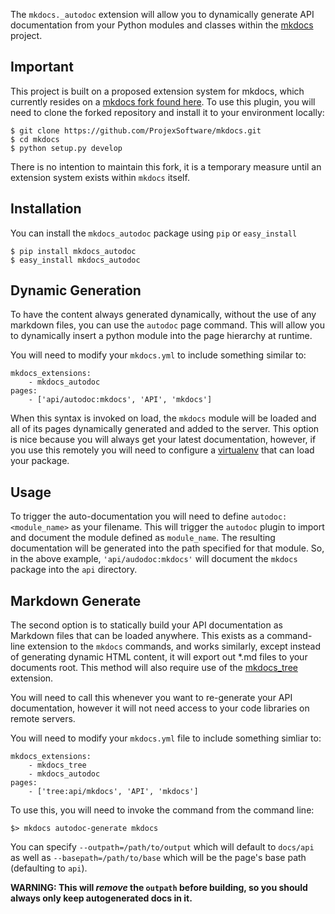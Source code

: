 The `mkdocs._autodoc` extension will allow you to dynamically generate API documentation from your
Python modules and classes within the [mkdocs](https://github.com/tomchristie/mkdocs) project.

Important
-------------

This project is built on a proposed extension system for mkdocs, which currently resides on a [mkdocs fork found here](https://github.com/ProjexSoftware/mkdocs).  To use this plugin, you will need to clone the forked repository and install it to your environment locally:

    $ git clone https://github.com/ProjexSoftware/mkdocs.git
    $ cd mkdocs
    $ python setup.py develop

There is no intention to maintain this fork, it is a temporary measure until an extension system exists within `mkdocs` itself.

Installation
-------------

You can install the `mkdocs_autodoc` package using `pip` or `easy_install`

    $ pip install mkdocs_autodoc
    $ easy_install mkdocs_autodoc

Dynamic Generation
--------------

To have the content always generated dynamically, without the use of any markdown files, you can use the
`autodoc` page command.  This will allow you to dynamically insert a python module into the page hierarchy
at runtime.

You will need to modify your `mkdocs.yml` to include something similar to:

    mkdocs_extensions:
        - mkdocs_autodoc
    pages:
        - ['api/autodoc:mkdocs', 'API', 'mkdocs']

When this syntax is invoked on load, the `mkdocs` module will be loaded and all of its pages dynamically generated
and added to the server.  This option is nice because you will always get your latest documentation, however, if
you use this remotely you will need to configure a [virtualenv](https://pypi.python.org/pypi/virtualenv) that can load your package.

Usage
-------------

To trigger the auto-documentation you will need to define `autodoc:<module_name>` as your filename.  This will trigger the `autodoc` plugin to import and document the module defined as `module_name`.  The resulting documentation will be generated into the path specified for that module.  So, in the above example, `'api/audodoc:mkdocs'` will document the `mkdocs` package into the `api` directory.

Markdown Generate
----------------

The second option is to statically build your API documentation as Markdown files that can be loaded anywhere.
This exists as a command-line extension to the `mkdocs` commands, and works similarly, except instead of generating
dynamic HTML content, it will export out *.md files to your documents root.  This method will also require
use of the [mkdocs_tree](https://github.com/erichulser/mkdocs_tree) extension.

You will need to call this whenever you want to re-generate your API documentation, however it will not need access
to your code libraries on remote servers.

You will need to modify your `mkdocs.yml` file to include something simliar to:

    mkdocs_extensions:
        - mkdocs_tree
        - mkdocs_autodoc
    pages:
        - ['tree:api/mkdocs', 'API', 'mkdocs']

To use this, you will need to invoke the command from the command line:

    $> mkdocs autodoc-generate mkdocs

You can specify `--outpath=/path/to/output` which will default to `docs/api` as well as `--basepath=/path/to/base`
which will be the page's base path (defaulting to `api`).

__WARNING: This will *remove* the `outpath` before building, so you should always only keep autogenerated docs in it.__
